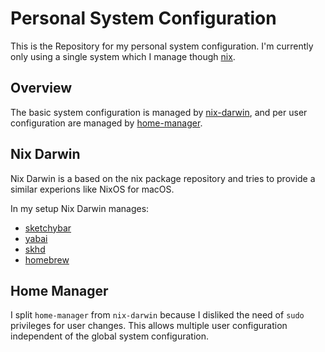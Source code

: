 # Personal System Configuration

This is the Repository for my personal system configuration. I'm currently only using a single system which I manage though [nix]().

## Overview

The basic system configuration is managed by [nix-darwin](), and per user configuration are managed by [home-manager]().

## Nix Darwin

Nix Darwin is a based on the nix package repository and tries to provide a similar experions like NixOS for macOS.

In my setup Nix Darwin manages:

- [sketchybar]()
- [yabai]()
- [skhd]()
- [homebrew]()

## Home Manager

I split `home-manager` from `nix-darwin` because I disliked the need of `sudo` privileges for user changes. This allows multiple user configuration independent of the global system configuration.
